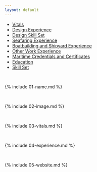 ```yaml
---
layout: default
---
```


- [Vitals](./01-vitals.md)
- [Design Experience](./03-experience.md#Design-And-Landscape-Experience)
- [Design Skill Set](./03-experience.md#Design-Skill-Set)
- [Seafaring Experience](./03-experience.md#Seafaring-Experience)
- [Boatbuilding and Shipyard Experience](.03-experience.md#Boatbuilding-and-Shipyard-Experience)
- [Other Work Experience](./03-experience.md#Other-Work/Volunteer-Experience)
- [Maritime Credentials and Certificates](./03-experience.md#Maritime-Credentials-and-Certificates)
- [Education](./03-experience.md#Education)
- [Skill Set](./03-experience.md#Skill-Set)


<br>

{% include 01-name.md %}

<br>

{% include 02-image.md %}

<br>

{% include 03-vitals.md %}

<br>

{% include 04-experience.md %}

<br>

{% include 05-website.md %}
